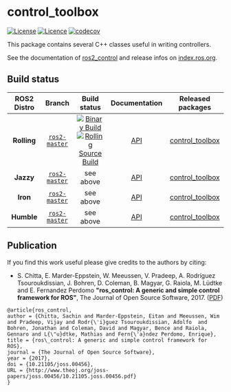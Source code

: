 control_toolbox
===========
[![License](https://img.shields.io/badge/License-BSD%203--Clause-blue.svg)](https://opensource.org/licenses/BSD-3-Clause)
[![Licence](https://img.shields.io/badge/License-Apache%202.0-blue.svg)](https://opensource.org/licenses/Apache-2.0)
[![codecov](https://codecov.io/gh/ros-controls/control_toolbox/graph/badge.svg?token=0o4dFzADHj)](https://codecov.io/gh/ros-controls/control_toolbox)

This package contains several C++ classes useful in writing controllers.

See the documentation of [ros2_control](http://control.ros.org) and release infos on [index.ros.org](http://index.ros.org/p/control_toolbox).

## Build status
ROS2 Distro | Branch | Build status | Documentation | Released packages
:---------: | :----: | :----------: | :-----------: | :---------------:
**Rolling** | [`ros2-master`](https://github.com/ros-controls/control_toolbox/tree/ros2-master) | [![Binary Build](https://github.com/ros-controls/control_toolbox/actions/workflows/build-binary.yml/badge.svg?branch=ros2-master)](https://github.com/ros-controls/control_toolbox/actions/workflows/build-binary.yml?branch=ros2-master) <br /> [![Rolling Source Build](https://github.com/ros-controls/control_toolbox/actions/workflows/build-source.yml/badge.svg?branch=ros2-master)](https://github.com/ros-controls/control_toolbox/actions/workflows/build-source.yml?branch=ros2-master) | [API](http://docs.ros.org/en/rolling/p/control_toolbox/)  | [control_toolbox](https://index.ros.org/p/control_toolbox/#rolling)
**Jazzy** | [`ros2-master`](https://github.com/ros-controls/control_toolbox/tree/ros2-master) | see above | [API](http://docs.ros.org/en/jazzy/p/control_toolbox/) | [control_toolbox](https://index.ros.org/p/control_toolbox/#jazzy)
**Iron** | [`ros2-master`](https://github.com/ros-controls/control_toolbox/tree/ros2-master) | see above | [API](http://docs.ros.org/en/iron/p/control_toolbox/) | [control_toolbox](https://index.ros.org/p/control_toolbox/#iron)
**Humble** | [`ros2-master`](https://github.com/ros-controls/control_toolbox/tree/ros2-master) | see above | [API](http://docs.ros.org/en/humble/p/control_toolbox/) | [control_toolbox](https://index.ros.org/p/control_toolbox/#humble)

## Publication

If you find this work useful please give credits to the authors by citing:

* S. Chitta, E. Marder-Eppstein, W. Meeussen, V. Pradeep, A. Rodríguez Tsouroukdissian, J. Bohren, D. Coleman, B. Magyar, G. Raiola, M. Lüdtke and E. Fernandez Perdomo
**"ros_control: A generic and simple control framework for ROS"**,
The Journal of Open Source Software, 2017. ([PDF](http://www.theoj.org/joss-papers/joss.00456/10.21105.joss.00456.pdf))

```
@article{ros_control,
author = {Chitta, Sachin and Marder-Eppstein, Eitan and Meeussen, Wim and Pradeep, Vijay and Rodr{\'i}guez Tsouroukdissian, Adolfo  and Bohren, Jonathan and Coleman, David and Magyar, Bence and Raiola, Gennaro and L{\"u}dtke, Mathias and Fern{\'a}ndez Perdomo, Enrique},
title = {ros\_control: A generic and simple control framework for ROS},
journal = {The Journal of Open Source Software},
year = {2017},
doi = {10.21105/joss.00456},
URL = {http://www.theoj.org/joss-papers/joss.00456/10.21105.joss.00456.pdf}
}
```

